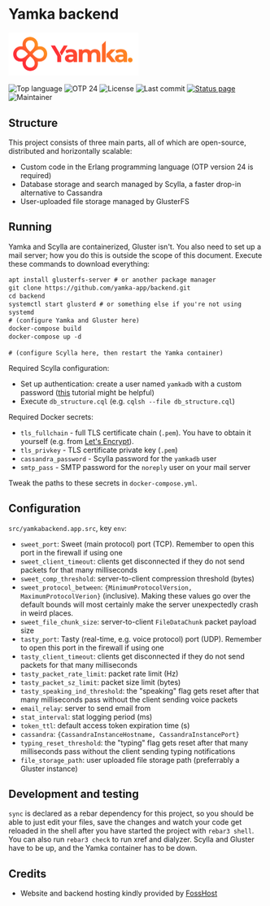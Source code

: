 # Yamka backend

<img src="promo/logo_color_on_transparency.png" alt="yamka logo" width="256">

![Top language](https://img.shields.io/github/languages/top/yamka-app/backend)
![OTP 24](https://img.shields.io/badge/OTP%20version-24-red)
![License](https://img.shields.io/github/license/yamka-app/backend)
![Last commit](https://img.shields.io/github/last-commit/yamka-app/backend)
[![Status page](https://img.shields.io/badge/status%20page-click-brightgreen)](https://stats.uptimerobot.com/KEwr3uqnEB)
![Maintainer](https://img.shields.io/badge/maintainer-portasynthinca3-ff69b4)

## Structure
This project consists of three main parts, all of which are open-source, distributed and horizontally scalable:
  - Custom code in the Erlang programming language (OTP version 24 is required)
  - Database storage and search managed by Scylla, a faster drop-in alternative to Cassandra
  - User-uploaded file storage managed by GlusterFS

## Running
Yamka and Scylla are containerized, Gluster isn't. You also need to set up a mail server; how you do this is outside the scope of this document. Execute these commands to download everything:
```
apt install glusterfs-server # or another package manager
git clone https://github.com/yamka-app/backend.git
cd backend
systemctl start glusterd # or something else if you're not using systemd
# (configure Yamka and Gluster here)
docker-compose build
docker-compose up -d

# (configure Scylla here, then restart the Yamka container)
```

Required Scylla configuration:
  - Set up authentication: create a user named `yamkadb` with a custom password ([this](https://docs.datastax.com/en/cassandra-oss/3.0/cassandra/configuration/secureConfigNativeAuth.html) tutorial might be helpful)
  - Execute `db_structure.cql` (e.g. `cqlsh --file db_structure.cql`)

Required Docker secrets:
  - `tls_fullchain` - full TLS certificate chain (`.pem`). You have to obtain it yourself (e.g. from [Let's Encrypt](https://letsencrypt.org/)).
  - `tls_privkey` - TLS certificate private key (`.pem`)
  - `cassandra_password` - Scylla password for the `yamkadb` user
  - `smtp_pass` - SMTP password for the `noreply` user on your mail server

Tweak the paths to these secrets in `docker-compose.yml`.

## Configuration
`src/yamkabackend.app.src`, key `env`:
  - `sweet_port`: Sweet (main protocol) port (TCP). Remember to open this port in the firewall if using one
  - `sweet_client_timeout`: clients get disconnected if they do not send packets for that many milliseconds
  - `sweet_comp_threshold`: server-to-client compression threshold (bytes)
  - `sweet_protocol_between`: `{MinimumProtocolVersion, MaximumProtocolVerion}` (inclusive). Making these values go over the default bounds will most certainly make the server unexpectedly crash in weird places.
  - `sweet_file_chunk_size`: server-to-client `FileDataChunk` packet payload size
  - `tasty_port`: Tasty (real-time, e.g. voice protocol) port (UDP). Remember to open this port in the firewall if using one
  - `tasty_client_timeout`: clients get disconnected if they do not send packets for that many milliseconds
  - `tasty_packet_rate_limit`: packet rate limit (Hz)
  - `tasty_packet_sz_limit`: packet size limit (bytes)
  - `tasty_speaking_ind_threshold`: the "speaking" flag gets reset after that many milliseconds pass without the client sending voice
  packets
  - `email_relay`: server to send email from
  - `stat_interval`: stat logging period (ms)
  - `token_ttl`: default access token expiration time (s)
  - `cassandra`: `{CassandraInstanceHostname, CassandraInstancePort}`
  - `typing_reset_threshold`: the "typing" flag gets reset after that many milliseconds pass without the client sending typing notifications
  - `file_storage_path`: user uploaded file storage path (preferrably a Gluster instance)

## Development and testing
`sync` is declared as a rebar dependency for this project, so you should be able to just edit your files, save the changes and watch your code get reloaded in the shell after you have started the project with `rebar3 shell`. You can also run `rebar3 check` to run xref and dialyzer. Scylla and Gluster have to be up, and the Yamka container has to be down.

## Credits
  - Website and backend hosting kindly provided by [FossHost](https://fosshost.org)